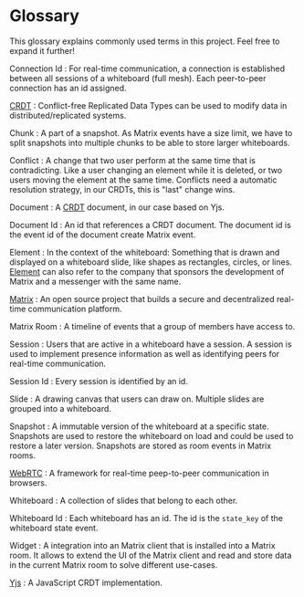 # Glossary

This glossary explains commonly used terms in this project.
Feel free to expand it further!

Connection Id
: For real-time communication, a connection is established between all sessions of a whiteboard (full mesh).
Each peer-to-peer connection has an id assigned.

[CRDT](https://crdt.tech/)
: Conflict-free Replicated Data Types can be used to modify data in distributed/replicated systems.

Chunk
: A part of a snapshot.
As Matrix events have a size limit, we have to split snapshots into multiple chunks to be able to store larger whiteboards.

Conflict
: A change that two user perform at the same time that is contradicting.
Like a user changing an element while it is deleted, or two users moving the element at the same time.
Conflicts need a automatic resolution strategy, in our CRDTs, this is "last" change wins.

Document
: A [CRDT](https://crdt.tech/) document, in our case based on Yjs.

Document Id
: An id that references a CRDT document. The document id is the event id of the document create Matrix event.

Element
: In the context of the whiteboard:
Something that is drawn and displayed on a whiteboard slide, like shapes as rectangles, circles, or lines.
[Element](https://element.io/) can also refer to the company that sponsors the development of Matrix and a messenger with the same name.

[Matrix](https://matrix.org/)
: An open source project that builds a secure and decentralized real-time communication platform.

Matrix Room
: A timeline of events that a group of members have access to.

Session
: Users that are active in a whiteboard have a session.
A session is used to implement presence information as well as identifying peers for real-time communication.

Session Id
: Every session is identified by an id.

Slide
: A drawing canvas that users can draw on. Multiple slides are grouped into a whiteboard.

Snapshot
: A immutable version of the whiteboard at a specific state.
Snapshots are used to restore the whiteboard on load and could be used to restore a later version.
Snapshots are stored as room events in Matrix rooms.

[WebRTC](https://developer.mozilla.org/en-US/docs/Web/API/WebRTC_API)
: A framework for real-time peep-to-peer communication in browsers.

Whiteboard
: A collection of slides that belong to each other.

Whiteboard Id
: Each whiteboard has an id.
The id is the `state_key` of the whiteboard state event.

Widget
: A integration into an Matrix client that is installed into a Matrix room.
It allows to extend the UI of the Matrix client and read and store data in the current Matrix room to solve different use-cases.

[Yjs](https://yjs.dev/)
: A JavaScript CRDT implementation.
